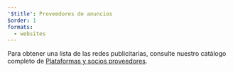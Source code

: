```yaml
---
'$title': Proveedores de anuncios
$order: 1
formats:
  - websites
---
```


Para obtener una lista de las redes publicitarias, consulte nuestro catálogo completo de [Plataformas y socios proveedores](../../../../support/faq/platform-and-vendor-partners.md).
